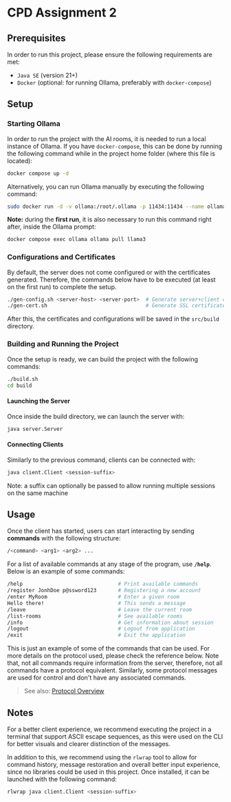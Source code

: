 # CPD Assignment 2

## Prerequisites

In order to run this project, please ensure the following requirements are met:
- `Java SE` (version 21+)
- `Docker` (optional: for running Ollama, preferably with `docker-compose`)

## Setup

### Starting Ollama

In order to run the project with the AI rooms, it is needed to run a local instance of Ollama. If you have `docker-compose`, this can be done by running the following command while in the project home folder (where this file is located):

```bash
docker compose up -d
```

Alternatively, you can run Ollama manually by executing the following command:

```bash
sudo docker run -d -v ollama:/root/.ollama -p 11434:11434 --name ollama14 ollama/ollama
```

**Note:** during the **first run**, it is also necessary to run this command right after, inside the Ollama prompt:

```bash
docker compose exec ollama ollama pull llama3
```

### Configurations and Certificates

By default, the server does not come configured or with the certificates generated. Therefore, the commands below have to be executed (at least on the first run) to complete the setup.

```bash
./gen-config.sh <server-host> <server-port>  # Generate server+client configurations
./gen-cert.sh                                # Generate SSL certificates
```

After this, the certificates and configurations will be saved in the `src/build` directory.

### Building and Running the Project

Once the setup is ready, we can build the project with the following commands:

```bash
./build.sh
cd build
```

#### Launching the Server

Once inside the build directory, we can launch the server with:

```bash
java server.Server
```

#### Connecting Clients

Similarly to the previous command, clients can be connected with:

```bash
java client.Client <session-suffix>
```

Note: a suffix can optionally be passed to allow running multiple sessions on the same machine

## Usage

Once the client has started, users can start interacting by sending **commands** with the following structure:

```bash
/<command> <arg1> <arg2> ...
```

For a list of available commands at any stage of the program, use **`/help`**. Below is an example of some commands:

```bash
/help                               # Print available commands
/register JonhDoe p@ssword123       # Registering a new account
/enter MyRoom                       # Enter a given room
Hello there!                        # This sends a message
/leave                              # Leave the current room
/list-rooms                         # See available rooms
/info                               # Get information about session
/logout                             # Logout from application
/exit                               # Exit the application
```

This is just an example of some of the commands that can be used. For more details on the protocol used, please check the reference below. Note that, not all commands require information from the server, therefore, not all commands have a protocol equivalent. Similarly, some protocol messages are used for control and don't have any associated commands.

> See also: [Protocol Overview](../doc/protocol.md)

## Notes

For a better client experience, we recommend executing the project in a terminal that support ASCII escape sequences, as this were used on the CLI for better visuals and clearer distinction of the messages.

In addition to this, we recommend using the `rlwrap` tool to allow for command history, message restoration and overall better input experience, since no libraries could be used in this project. Once installed, it can be launched with the following command:

```bash
rlwrap java client.Client <session-suffix>
```
